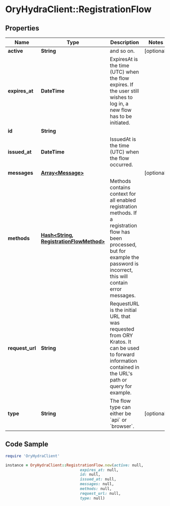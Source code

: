 # OryHydraClient::RegistrationFlow

## Properties

Name | Type | Description | Notes
------------ | ------------- | ------------- | -------------
**active** | **String** | and so on. | [optional] 
**expires_at** | **DateTime** | ExpiresAt is the time (UTC) when the flow expires. If the user still wishes to log in, a new flow has to be initiated. | 
**id** | **String** |  | 
**issued_at** | **DateTime** | IssuedAt is the time (UTC) when the flow occurred. | 
**messages** | [**Array&lt;Message&gt;**](Message.md) |  | [optional] 
**methods** | [**Hash&lt;String, RegistrationFlowMethod&gt;**](RegistrationFlowMethod.md) | Methods contains context for all enabled registration methods. If a registration flow has been processed, but for example the password is incorrect, this will contain error messages. | 
**request_url** | **String** | RequestURL is the initial URL that was requested from ORY Kratos. It can be used to forward information contained in the URL&#39;s path or query for example. | 
**type** | **String** | The flow type can either be &#x60;api&#x60; or &#x60;browser&#x60;. | [optional] 

## Code Sample

```ruby
require 'OryHydraClient'

instance = OryHydraClient::RegistrationFlow.new(active: null,
                                 expires_at: null,
                                 id: null,
                                 issued_at: null,
                                 messages: null,
                                 methods: null,
                                 request_url: null,
                                 type: null)
```


